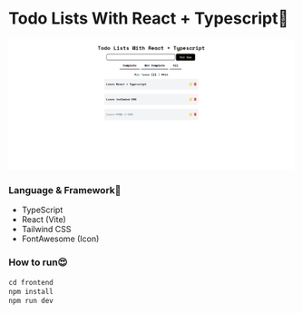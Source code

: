 # **Todo Lists With React + Typescript📝**

![todoList-screenshot](https://github.com/aomsk/todo-lists-react/blob/main/src/assets/screenshot/todoList-screenshot.png?raw=true)

### **Language & Framework🥰**

- TypeScript
- React (Vite)
- Tailwind CSS
- FontAwesome (Icon)

### **How to run😍**

```
cd frontend
npm install
npm run dev
```
